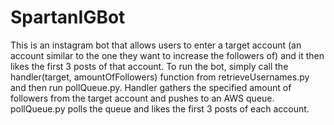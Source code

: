 # SpartanIGBot
This is an instagram bot that allows users to enter a target account (an account similar to the one they want to increase the followers of) and it then likes the first 3 posts of that account. To run the bot, simply call the handler(target, amountOfFollowers) function from retrieveUsernames.py and then run pollQueue.py. Handler gathers the specified amount of followers from the target account and pushes to an AWS queue. pollQueue.py polls the queue and likes the first 3 posts of each account. 

